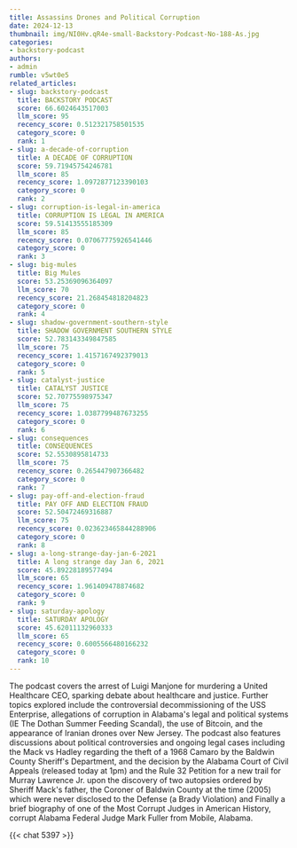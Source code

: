 ```yaml
---
title: Assassins Drones and Political Corruption
date: 2024-12-13
thumbnail: img/NI0Hv.qR4e-small-Backstory-Podcast-No-188-As.jpg
categories:
- backstory-podcast
authors:
- admin
rumble: v5wt0e5
related_articles:
- slug: backstory-podcast
  title: BACKSTORY PODCAST
  score: 66.6024643517003
  llm_score: 95
  recency_score: 0.512321758501535
  category_score: 0
  rank: 1
- slug: a-decade-of-corruption
  title: A DECADE OF CORRUPTION
  score: 59.71945754246781
  llm_score: 85
  recency_score: 1.0972877123390103
  category_score: 0
  rank: 2
- slug: corruption-is-legal-in-america
  title: CORRUPTION IS LEGAL IN AMERICA
  score: 59.51413555185309
  llm_score: 85
  recency_score: 0.07067775926541446
  category_score: 0
  rank: 3
- slug: big-mules
  title: Big Mules
  score: 53.25369096364097
  llm_score: 70
  recency_score: 21.268454818204823
  category_score: 0
  rank: 4
- slug: shadow-government-southern-style
  title: SHADOW GOVERNMENT SOUTHERN STYLE
  score: 52.783143349847585
  llm_score: 75
  recency_score: 1.4157167492379013
  category_score: 0
  rank: 5
- slug: catalyst-justice
  title: CATALYST JUSTICE
  score: 52.70775598975347
  llm_score: 75
  recency_score: 1.0387799487673255
  category_score: 0
  rank: 6
- slug: consequences
  title: CONSEQUENCES
  score: 52.5530895814733
  llm_score: 75
  recency_score: 0.265447907366482
  category_score: 0
  rank: 7
- slug: pay-off-and-election-fraud
  title: PAY OFF AND ELECTION FRAUD
  score: 52.50472469316887
  llm_score: 75
  recency_score: 0.023623465844288906
  category_score: 0
  rank: 8
- slug: a-long-strange-day-jan-6-2021
  title: A long strange day Jan 6, 2021
  score: 45.89228189577494
  llm_score: 65
  recency_score: 1.961409478874682
  category_score: 0
  rank: 9
- slug: saturday-apology
  title: SATURDAY APOLOGY
  score: 45.62011132960333
  llm_score: 65
  recency_score: 0.6005566480166232
  category_score: 0
  rank: 10
---
```

The podcast covers the arrest of Luigi Manjone for murdering a United Healthcare CEO, sparking debate about healthcare and justice. Further topics explored include the controversial decommissioning of the USS Enterprise, allegations of corruption in Alabama's legal and political systems (IE The Dothan Summer Feeding Scandal), the use of Bitcoin, and the appearance of Iranian drones over New Jersey. The podcast also features discussions about political controversies and ongoing legal cases including the Mack vs Hadley regarding the theft of a 1968 Camaro by the Baldwin County Sheriff's Department, and the decision by the Alabama Court of Civil Appeals (released today at 1pm) and the Rule 32 Petition for a new trail for Murray Lawrence Jr. upon the discovery of two autopsies ordered by Sheriff Mack's father, the Coroner of Baldwin County at the time (2005) which were never disclosed to the Defense (a Brady Violation) and Finally a brief biography of one of the Most Corrupt Judges in American History, corrupt Alabama Federal Judge Mark Fuller from Mobile, Alabama.

{{< chat 5397 >}}
